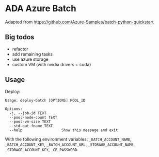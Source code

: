 # ADA Azure Batch

Adapted from https://github.com/Azure-Samples/batch-python-quickstart

## Big todos
- refactor
- add remaining tasks
- use azure storage
- custom VM (with nvidia drivers + cuda)

## Usage
Deploy:
```
Usage: deploy-batch [OPTIONS] POOL_ID

Options:
  -j, --job-id TEXT
  --pool-node-count TEXT
  --pool-vm-size TEXT
  --std-out-fname TEXT
  --help                  Show this message and exit.
```

With the following environment variables:
`_BATCH_ACCOUNT_NAME`,
`_BATCH_ACCOUNT_KEY`,
`_BATCH_ACCOUNT_URL`,
`_STORAGE_ACCOUNT_NAME`,
`_STORAGE_ACCOUNT_KEY`,
`_CR_PASSWORD`.
